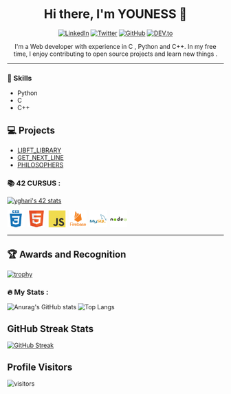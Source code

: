 <h1 align="center">Hi there, I'm YOUNESS 👋</h1> 

<p align="center">
<!--   <a href="[Your Personal Website]"><img src="https://img.shields.io/badge/-Website-FF4088?style=flat-square&logo=Google-Chrome&logoColor=white" alt="Personal Website"></a> -->
  <a href="https://www.linkedin.com/in/ghari-youness/"><img src="https://img.shields.io/badge/-LinkedIn-0077B5?style=flat-square&logo=Linkedin&logoColor=white" alt="LinkedIn"></a>
  <a href="https://twitter.com/GhariYouness"><img src="https://img.shields.io/badge/-Twitter-1DA1F2?style=flat-square&logo=Twitter&logoColor=white" alt="Twitter"></a>
  <a href="https://github.com/yghari"><img src="https://img.shields.io/badge/-GitHub-181717?style=flat-square&logo=GitHub&logoColor=white" alt="GitHub"></a>
  <a href="https://dev.to/yghari"><img src="https://img.shields.io/badge/-DEV-0A0A0A?style=flat-square&logo=Dev.to&logoColor=white" alt="DEV.to"></a>
</p>

<p align="center">I'm a Web developer with experience in C , Python and C++. In my free time, I enjoy contributing to open source projects and learn new things .</p>

---

### 🚀 Skills

- Python
- C
- C++

## 💻 Projects

- [LIBFT_LIBRARY](https://github.com/yghari/ft_libft42project)
- [GET_NEXT_LINE](https://github.com/yghari/get_next_line)
- [PHILOSOPHERS](https://github.com/yghari/philosophers)

### 📚 42 CURSUS :

<a href="https://github.com/oakoudad/badge42"><img src="https://badge.mediaplus.ma/binary/yghari" alt="yghari's 42 stats" /></a>

<div>
 
  <img src="https://github.com/devicons/devicon/blob/master/icons/css3/css3-plain-wordmark.svg"  title="CSS3" alt="CSS" width="40" height="40"/>&nbsp;
  <img src="https://github.com/devicons/devicon/blob/master/icons/html5/html5-original.svg" title="HTML5" alt="HTML" width="40" height="40"/>&nbsp;
  <img src="https://github.com/devicons/devicon/blob/master/icons/javascript/javascript-original.svg" title="JavaScript" alt="JavaScript" width="40" height="40"/>&nbsp;
  <img src="https://github.com/devicons/devicon/blob/master/icons/firebase/firebase-plain-wordmark.svg" title="Firebase" alt="Firebase" width="40" height="40"/>&nbsp;
  <img src="https://github.com/devicons/devicon/blob/master/icons/mysql/mysql-original-wordmark.svg" title="MySQL"  alt="MySQL" width="40" height="40"/>&nbsp;
  <img src="https://github.com/devicons/devicon/blob/master/icons/nodejs/nodejs-original-wordmark.svg" title="NodeJS" alt="NodeJS" width="40" height="40"/>&nbsp;

  
</div>

---

## 🏆 Awards and Recognition

[![trophy](https://github-profile-trophy.vercel.app/?username=yghari)](https://github.com/ryo-ma/github-profile-trophy)

### :fire: My Stats :

![Anurag's GitHub stats](https://github-readme-stats.vercel.app/api?username=yghari&show_icons=true&theme=radical)
![Top Langs](https://github-readme-stats.vercel.app/api/top-langs/?username=yghari&theme=tokyonight)

## GitHub Streak Stats

[![GitHub Streak](https://streak-stats.demolab.com/?user=yghari&theme=dark)](https://git.io/streak-stats)

<!-- ## Github Stats

<img align="left" alt="your-github-stats" src="https://github-readme-stats.vercel.app/api?username=yghari&show_icons=true&hide_border=true" /> -->

## Profile Visitors

![visitors](https://visitor-badge.glitch.me/badge?page_id=yghari.yghari)



